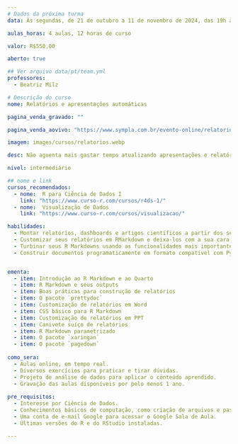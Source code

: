 ```yaml
---
# Dados da próxima turma
data: Às segundas, de 21 de outubro a 11 de novembro de 2024, das 19h às 22h

aulas_horas: 4 aulas, 12 horas de curso

valor: R$550,00

aberto: true

## Ver arquivo data/pt/team.yml
professores:
  - Beatriz Milz

# Descrição do curso
nome: Relatórios e apresentações automáticas

pagina_venda_gravado: ""

pagina_venda_aovivo: "https://www.sympla.com.br/evento-online/relatorios-e-apresentacoes-automaticas/2396497"

imagem: images/cursos/relatorios.webp

desc: Não aguenta mais gastar tempo atualizando apresentações e relatórios repetitivos? Quer aliar a simplicidade de um arquivo de texto e a beleza de um relatório complexo mas não sabe como? Se respondeu sim a qualquer uma dessas perguntas esse curso é pra você.

nivel: intermediário

## nome e link
cursos_recomendados:
  - nome:  R para Ciência de Dados I
    link: "https://www.curso-r.com/cursos/r4ds-1/"
  - nome:  Visualização de Dados
    link: "https://www.curso-r.com/cursos/visualizacao/"

habilidades:
  - Montar relatórios, dashboards e artigos científicos a partir dos seus códigos R, seja word, ppt, html ou pdf
  - Customizar seus relatórios em RMarkdown e deixa-los com a sua cara
  - Turbinar seus R Markdowns usando as funcionalidades mais importantes da ferramenta
  - Construir documentos programaticamente em formato compatível com Python, Julia, JavaScript e R


ementa:
  - item: Introdução ao R Markdown e ao Quarto
  - item: R Markdown e seus outputs
  - item: Boas práticas para construção de relatórios
  - item: O pacote `prettydoc`
  - item: Customização de relatórios em Word
  - item: CSS básico para R Markdown
  - item: Customização de relatórios em PPT
  - item: Canivete suíço de relatórios
  - item: R Markdown parametrizado
  - item: O pacote `xaringan`
  - item: O pacote `pagedown`
    
como_sera: 
  - Aulas online, em tempo real.
  - Diversos exercícios para praticar e tirar dúvidas.
  - Projeto de análise de dados para aplicar o conteúdo aprendido.
  - Gravação das aulas disponíveis por pelo menos 1 ano.
  
pre_requisitos: 
  - Interesse por Ciência de Dados.
  - Conhecimentos básicos de computação, como criação de arquivos e pastas, instalação de programas e navegação na internet.
  - Uma conta de e-mail Google para acessar o Google Sala de Aula.
  - Últimas versões do R e do RStudio instaladas.

---
```

